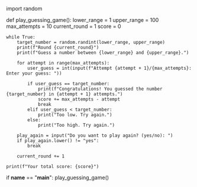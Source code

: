 import random

def play_guessing_game():
    lower_range = 1
    upper_range = 100
    max_attempts = 10
    current_round = 1
    score = 0

    while True:
        target_number = random.randint(lower_range, upper_range)
        print(f"Round {current_round}")
        print(f"Guess a number between {lower_range} and {upper_range}.")

        for attempt in range(max_attempts):
            user_guess = int(input(f"Attempt {attempt + 1}/{max_attempts}: Enter your guess: "))

            if user_guess == target_number:
                print(f"Congratulations! You guessed the number {target_number} in {attempt + 1} attempts.")
                score += max_attempts - attempt
                break
            elif user_guess < target_number:
                print("Too low. Try again.")
            else:
                print("Too high. Try again.")

        play_again = input("Do you want to play again? (yes/no): ")
        if play_again.lower() != "yes":
            break

        current_round += 1

    print(f"Your total score: {score}")

if __name__ == "__main__":
    play_guessing_game()
